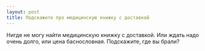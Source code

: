 ```yaml
---
layout: post 
title: Подскажите про медицинскую книжку с доставкой 
--- 
```

Нигде не могу найти медицинскую книжку с доставкой. Или ждать надо очень долго, или цена баснословная. Подскажите, где вы брали?